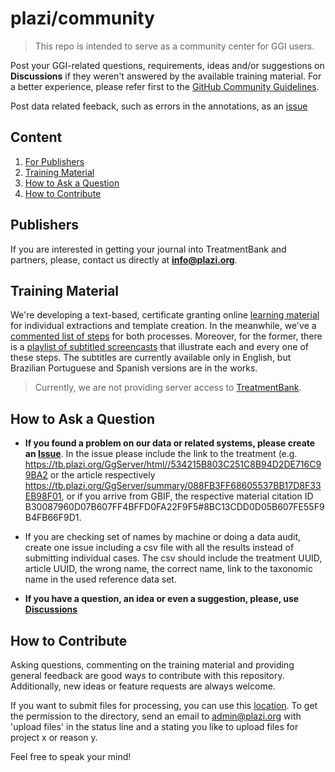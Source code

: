 # plazi/community

> This repo is intended to serve as a community center for GGI users.

Post your GGI-related questions, requirements, ideas and/or suggestions on **Discussions** if they weren't answered by the available training material. For a better experience, please refer first to the [GitHub Community Guidelines](https://help.github.com/en/github/site-policy/github-community-guidelines).

Post data related feeback, such as errors in the annotations, as an [issue](https://github.com/plazi/community/issues)

## Content

1. [For Publishers](#Publishers)
2. [Training Material](#Training-Material)
3. [How to Ask a Question](#How-to-Ask-a-Question)
4. [How to Contribute](#How-to-Contribute)


## Publishers
If you are interested in getting your journal into TreatmentBank and partners, please, contact us directly at **info@plazi.org**.


## Training Material

We're developing a text-based, certificate granting online [learning material](https://github.com/plazi/community/blob/master/learningModules.md) for individual extractions and template creation. In the meanwhile, we've a [commented list of steps](https://docs.google.com/document/d/1RM6N4dsWsHJrj1oDiEpFfUoM5SUtdlm0ntqRrJ5P07Y/edit?usp=sharing) for both processes. Moreover, for the former, there is a [playlist of subtitled screencasts](https://www.youtube.com/playlist?list=PLFbvkmnvLdUdGmmn8SR4xyRRxulvVu7BE) that illustrate each and every one of these steps. The subtitles are currently available only in English, but Brazilian Portuguese and Spanish versions are in the works.

> Currently, we are not providing server access to [TreatmentBank](http://tb.plazi.org/).


## How to Ask a Question

* **If you found a problem on our data or related systems, please create an [Issue](https://github.com/plazi/community/blob/master/howtos/Issues.md)**. In the issue please include the link to the treatment (e.g. https://tb.plazi.org/GgServer/html//534215B803C251C8B94D2DE716C99BA2 or the article respectively https://tb.plazi.org/GgServer/summary/088FB3FF68605537BB17D8F33EB98F01, or if you arrive from GBIF, the respective material citation ID B30087960D07B607FF4BFFD0FA22F9F5#8BC13CDD0D05B607FE55F9B4FB66F9D1. 
* If you are checking set of names by machine or doing a data audit, create one issue including a csv file with all the results instead of submitting individual cases. The csv should include the treatment UUID, article UUID, the wrong name, the correct name, link to the taxonomic name in the used reference data set.

* **If you have a question, an idea or even a suggestion, please, use [Discussions](https://github.com/plazi/community/blob/master/howtos/Discussions.md)**

## How to Contribute

Asking questions, commenting on the training material and providing general feedback are good ways to contribute with this repository. Additionally, new ideas or feature requests are always welcome.

If you want to submit files for processing, you can use this [location](https://plazich.sharepoint.com/sites/library). To get the permission to the directory, send an email to admin@plazi.org with 'upload files' in the status line and a stating you like to upload files for project x or reason y. 

Feel free to speak your mind!
